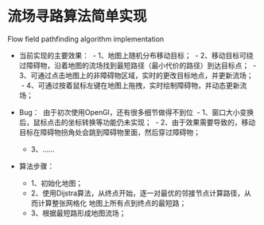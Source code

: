 # 流场寻路算法简单实现
Flow field pathfinding algorithm implementation

- 当前实现的主要效果：
  - 1、地图上随机分布移动目标；
  - 2、移动目标可绕过障碍物，沿着地图的流场找到最短路径（最小代价的路径）到达目标点；
  - 3、可通过点击地图上的非障碍物区域，实时的更改目标地点，并更新流场；
  - 4、可通过按着鼠标左键在地图上拖拽，实时绘制障碍物，并动态更新流场；
- Bug：
  由于初次使用OpenGl，还有很多细节做得不到位
  - 1、窗口大小变换后，鼠标点击的坐标转换等功能仍未实现；
  - 2、由于效果需要导致的，移动目标在障碍物拐角处会跳到障碍物里面，然后穿过障碍物；
  - 3、……
  
- 算法步骤：
  - 1、初始化地图；
  - 2、使用Dijstra算法，从终点开始，逐一对最优的邻接节点计算路径，从而计算整张网格化
    地图上所有点到终点的最短路；
  - 3、根据最短路形成地图流场；
